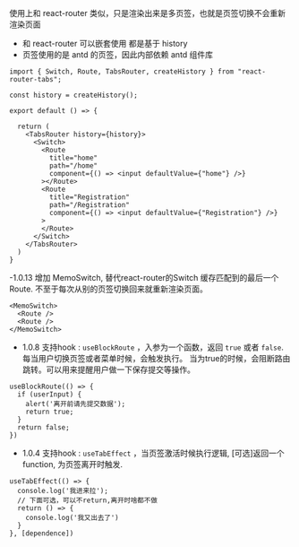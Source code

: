 使用上和 react-router 类似，只是渲染出来是多页签，也就是页签切换不会重新渲染页面

- 和 react-router 可以嵌套使用 都是基于 history
- 页签使用的是 antd 的页签，因此内部依赖 antd 组件库

```tsx
import { Switch, Route, TabsRouter, createHistory } from "react-router-tabs";

const history = createHistory();

export default () => {

  return (
    <TabsRouter history={history}>
      <Switch>
        <Route
          title="home"
          path="/home"
          component={() => <input defaultValue={"home"} />}
        ></Route>
        <Route
          title="Registration"
          path="/Registration"
          component={() => <input defaultValue={"Registration"} />}
        >
        </Route>
      </Switch>
    </TabsRouter>
  )
}

```

-1.0.13
增加 MemoSwitch, 替代react-router的Switch 缓存匹配到的最后一个Route. 不至于每次从别的页签切换回来就重新渲染页面。
```tsx
<MemoSwitch>
  <Route />
  <Route />
</MemoSwitch>
```

- 1.0.8
支持hook : `useBlockRoute` ，入参为一个函数，返回 `true` 或者 `false`.
每当用户切换页签或者菜单时候，会触发执行。
当为true的时候，会阻断路由跳转。可以用来提醒用户做一下保存提交等操作。
```tsx
useBlockRoute(() => {
  if (userInput) {
    alert('离开前请先提交数据');
    return true;
  }
  return false;
})
```

- 1.0.4
支持hook : `useTabEffect` ，当页签激活时候执行逻辑, [可选]返回一个function, 为页签离开时触发.
```tsx
useTabEffect(() => {
  console.log('我进来拉');
  // 下面可选，可以不return,离开时啥都不做
  return () => {
    console.log('我又出去了')
  }
}, [dependence])
```

